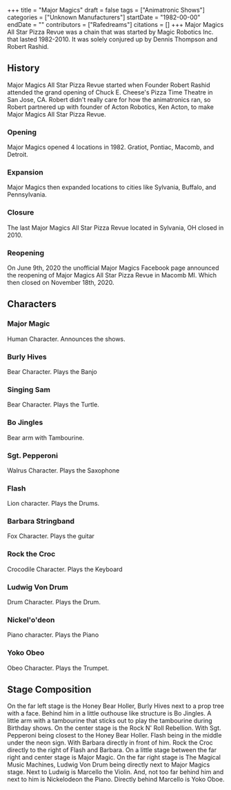 +++
title = "Major Magics"
draft = false
tags = ["Animatronic Shows"]
categories = ["Unknown Manufacturers"]
startDate = "1982-00-00"
endDate = ""
contributors = ["Rafedreams"]
citations = []
+++
Major Magics All Star Pizza Revue was a chain that was started by Magic Robotics Inc. that lasted 1982-2010. It was solely conjured up by Dennis Thompson and Robert Rashid.

## History

Major Magics All Star Pizza Revue started when Founder Robert Rashid attended the grand opening of Chuck E. Cheese's Pizza Time Theatre in San Jose, CA. Robert didn't really care for how the animatronics ran, so Robert partnered up with founder of Acton Robotics, Ken Acton, to make Major Magics All Star Pizza Revue.

### Opening

Major Magics opened 4 locations in 1982. Gratiot, Pontiac, Macomb, and Detroit.

### Expansion

Major Magics then expanded locations to cities like Sylvania, Buffalo, and Pennsylvania.

### Closure

The last Major Magics All Star Pizza Revue located in Sylvania, OH closed in 2010.

### Reopening

On June 9th, 2020 the unofficial Major Magics Facebook page announced the reopening of Major Magics All Star Pizza Revue in Macomb MI. Which then closed on November 18th, 2020.

## Characters

### Major Magic

Human Character. Announces the shows.

### Burly Hives

Bear Character. Plays the Banjo

### Singing Sam

Bear Character. Plays the Turtle.

### Bo Jingles

Bear arm with Tambourine.

### Sgt. Pepperoni

Walrus Character. Plays the Saxophone

### Flash

Lion character. Plays the Drums.

### Barbara Stringband

Fox Character. Plays the guitar

### Rock the Croc

Crocodile Character. Plays the Keyboard

### Ludwig Von Drum

Drum Character. Plays the Drum.

### Nickel'o'deon

Piano character. Plays the Piano

### Yoko Obeo

Obeo Character. Plays the Trumpet.

## Stage Composition

On the far left stage is the Honey Bear Holler, Burly Hives next to a prop tree with a face. Behind him in a little outhouse like structure is Bo Jingles. A little arm with a tambourine that sticks out to play the tambourine during Birthday shows.
On the center stage is the Rock N' Roll Rebellion. With Sgt. Pepperoni being closest to the Honey Bear Holler. Flash being in the middle under the neon sign. With Barbara directly in front of him. Rock the Croc directly to the right of Flash and Barbara.
On a little stage between the far right and center stage is Major Magic.
On the far right stage is The Magical Music Machines, Ludwig Von Drum being directly next to Major Magics stage. Next to Ludwig is Marcello the Violin. And, not too far behind him and next to him is Nickelodeon the Piano. Directly behind Marcello is Yoko Oboe.
